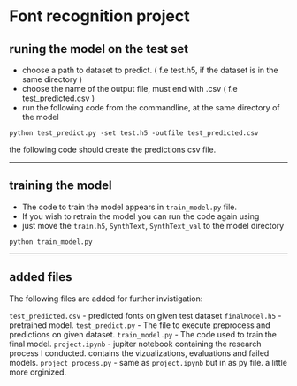 # Font recognition project

## runing the model on the test set

* choose a path to dataset to predict. ( f.e test.h5, if the dataset is in the same directory )
* choose the name  of the output file, must end with .csv ( f.e test_predicted.csv )
* run the following code from the commandline, at the same directory of the model

```
python test_predict.py -set test.h5 -outfile test_predicted.csv
```

the following code should create the predictions csv file.

---

## training the model
* The code to train the model appears in `train_model.py` file.
* If you wish to retrain the model you can run the code again using
* just move the `train.h5`, `SynthText`, `SynthText_val` to the model directory
```
python train_model.py
```

---
## added files
The following files are added for further invistigation:

`test_predicted.csv` - predicted fonts on given test dataset
`finalModel.h5` 	 - pretrained model.
`test_predict.py`	 - The file to execute preprocess and predictions on given dataset.
`train_model.py` 	 - The code used to train the final model.
`project.ipynb` 	 - jupiter notebook containing the research process I conducted. contains the vizualizations, evaluations and failed models.
`project_process.py` - same as `project.ipynb` but in as py file. a little more orginized.

